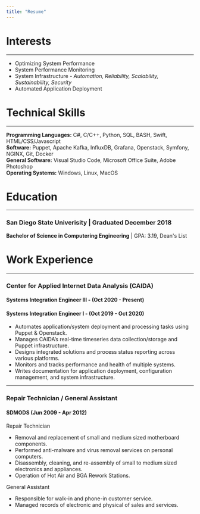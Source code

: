 ```yaml
---
title: "Resume"
---
```


# Interests
---
* Optimizing System Performance <br/>
* System Performance Monitoring <br/>
* System Infrastructure - _Automation, Reliability, Scalability, Sustainability, Security_ <br/>
* Automated Application Deployment <br/>

# Technical Skills
---
**Programming Languages:** C#, C/C++, Python, SQL, BASH, Swift, HTML/CSS/Javascript<br/>
**Software:** Puppet, Apache Kafka, InfluxDB, Grafana, Openstack, Symfony, NGINX, Git, Docker <br/>
**General Software:** Visual Studio Code, Microsoft Office Suite, Adobe Photoshop <br/>
**Operating Systems:** Windows, Linux, MacOS <br/>

# Education
---
### San Diego State Univerisity | Graduated December 2018
**Bachelor of Science in Computering Engineering** | GPA: 3.19, Dean's List<br/>

# Work Experience
---

### Center for Applied Internet Data Analysis (CAIDA)
#### Systems Integration Engineer III - (Oct 2020 - Present)

#### Systems Integration Engineer I - (Oct 2019 - Oct 2020)

* Automates application/system deployment and processing tasks using Puppet & Openstack. <br/>
* Manages CAIDA’s real-time timeseries data collection/storage and Puppet infrastructure. <br/>
* Designs integrated solutions and process status reporting across various platforms. <br/>
* Monitors and tracks performance and health of multiple systems. <br/>
* Writes documentation for application deployment, configuration management, and system
infrastructure. <br/>

---
### Repair Technician / General Assistant
#### SDMODS (Jun 2009 - Apr 2012)
Repair Technician <br/>
* Removal and replacement of small and medium sized motherboard components.<br/>
* Performed anti-malware and virus removal services on personal computers.<br/>
* Disassembly, cleaning, and re-assembly of small to medium sized electronics and appliances.<br/>
* Operation of Hot Air and BGA Rework Stations.<br/>

General Assistant<br/>
* Responsible for walk-in and phone-in customer service.<br/>
* Managed records of electronic and physical of sales and services.<br/>


